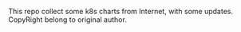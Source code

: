 This repo collect some k8s charts from Internet, with some updates. 
CopyRight belong to original author. 

